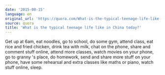 ```yaml
---
date: '2015-08-15'
language: en
original_url: 'https://quora.com/What-is-the-typical-teenage-life-like-in-China-today/answer/Clément-Renaud'
source: quora
title: 'What is the typical teenage life like in China today?'
---
```


Get up at 6am, eat noodles, go to school, do some gym, attend class, eat
rice and fried chicken, drink tea with milk, chat on the phone, share
and comment stuff online, attend more classes, watch movies on your
phone, go to granny 's place, do homework, send and share more stuff on
your phone, have some rehearsal and extra classes like maths or piano,
watch stuff online, sleep.
